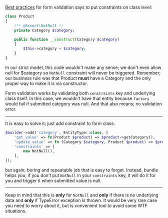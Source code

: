 [Best practices](https://symfony.com/doc/current/best_practices/forms.html#validation) for form validation says to put constraints on class level: 

```php
class Product
{
    /** @Assert\NotNull */
    private Category $category;

    public function __construct(Category $category)
    {
        $this->category = $category;
    }
}
```

In our strict model, this code wouldn't make any sense; we don't even allow null for $category so ``NotNull`` constraint will never be triggered. Remember; our business rule was that Product **must** have a Category and the only proper way to make it is via constructor.

Form validation works by validating both ``constraints`` key and underlying class itself. In this case, we wouldn't have that entity because ``factory`` would fail if submitted category was null. And that also means; no validation error.

---

It is easy to solve it; just add constraint to form class:

```php
$builder->add('category', EntityType::class, [
    'get_value' => fn(Product $product) => $product->getCategory(),
    'update_value' => fn (Category $category, Product $product) => $product->changeCategory($category),
    'constraints' => [
        new NotNull(),
    ],
]);
```

but again; boring and repeatable job that is easy to forget. Instead, bundle helps you; if you don't put ``NotNull`` in your ``constraints`` key, it will do it for you and trigger it when submitted value is null.

---
Keep in mind that this is **only** for ``NotNull`` and **only** if there is no underlying data and **only** if TypeError exception is thrown. It would be very rare case you need to worry about it, but is convenient tool to avoid some WTF situations.


